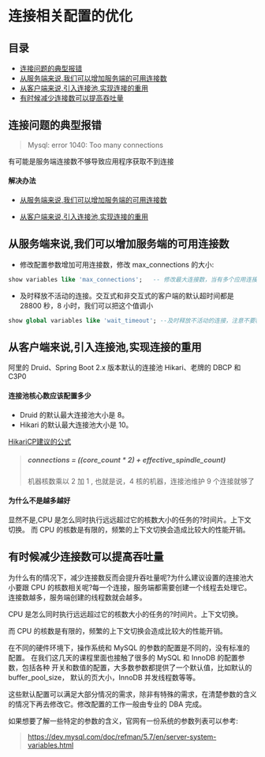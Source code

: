# 连接相关配置的优化

## 目录

- [连接问题的典型报错](#连接问题的典型报错)
- [从服务端来说,我们可以增加服务端的可用连接数](#从服务端来说,我们可以增加服务端的可用连接数)
- [从客户端来说,引入连接池,实现连接的重用](#从客户端来说,引入连接池,实现连接的重用)
- [有时候减少连接数可以提高吞吐量](#有时候减少连接数可以提高吞吐量)

## 连接问题的典型报错

> Mysql: error 1040: Too many connections

有可能是服务端连接数不够导致应用程序获取不到连接

#### 解决办法

- [从服务端来说,我们可以增加服务端的可用连接数](#从服务端来说,我们可以增加服务端的可用连接数)

- [从客户端来说,引入连接池,实现连接的重用](#从客户端来说,引入连接池,实现连接的重用)

## 从服务端来说,我们可以增加服务端的可用连接数

- 修改配置参数增加可用连接数，修改 max_connections 的大小:

```sql
show variables like 'max_connections';   -- 修改最大连接数，当有多个应用连接的时候
```

- 及时释放不活动的连接。交互式和非交互式的客户端的默认超时间都是 28800 秒，8 小时，我们可以把这个值调小

```sql
show global variables like 'wait_timeout'; --及时释放不活动的连接，注意不要释放连接池还在使用的连接
```

## 从客户端来说,引入连接池,实现连接的重用

阿里的 Druid、Spring Boot 2.x 版本默认的连接池 Hikari、老牌的 DBCP 和 C3P0

#### 连接池核心数应该配置多少

- Druid 的默认最大连接池大小是 8。
- Hikari 的默认最大连接池大小是 10。

[HikariCP建议的公式](https://github.com/brettwooldridge/HikariCP/wiki/About-Pool-Sizing)

> ##### connections = ((core_count * 2) + effective_spindle_count)
>
> 机器核数乘以 2 加 1 , 也就是说，4 核的机器，连接池维护 9 个连接就够了

#### 为什么不是越多越好

显然不是,CPU 是怎么同时执行远远超过它的核数大小的任务的?时间片。上下文切换。 而 CPU 的核数是有限的，频繁的上下文切换会造成比较大的性能开销。

## 有时候减少连接数可以提高吞吐量

为什么有的情况下，减少连接数反而会提升吞吐量呢?为什么建议设置的连接池大 小要跟 CPU 的核数相关呢?每一个连接，服务端都需要创建一个线程去处理它。连接数越多，服务端创建的线程数就会越多。

CPU 是怎么同时执行远远超过它的核数大小的任务的?时间片。上下文切换。

而 CPU 的核数是有限的，频繁的上下文切换会造成比较大的性能开销。

在不同的硬件环境下，操作系统和 MySQL 的参数的配置是不同的，没有标准的配置。
在我们这几天的课程里面也接触了很多的 MySQL 和 InnoDB 的配置参数，包括各种 开关和数值的配置，大多数参数都提供了一个默认值，比如默认的 buffer_pool_size， 默认的页大小，InnoDB 并发线程数等等。

这些默认配置可以满足大部分情况的需求，除非有特殊的需求，在清楚参数的含义 的情况下再去修改它。修改配置的工作一般由专业的 DBA 完成。

如果想要了解一些特定的参数的含义，官网有一份系统的参数列表可以参考:

> https://dev.mysql.com/doc/refman/5.7/en/server-system-variables.html 


